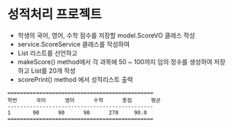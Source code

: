 # 성적처리 프로젝트
* 학생의 국어, 영어, 수학 점수를 저장할 model.ScoreVO 클래스 작성
* service.ScoreService 클래스를 작성하여
* List<ScoreVO> 리스트를 선언하고
* makeScore() method에서 각 과목에 50 ~ 100까지 임의 정수를 생성하여 저장하고 List를 20개 작성
* scorePrint() method 에서 성적리스트 출력
```
==============================================
학번		국어		영어		수학		총점		평균
----------------------------------------------
1		90		90		90		270		90.0
==============================================
```